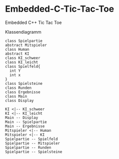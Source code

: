 # Embedded-C-Tic-Tac-Toe
Embedded C++ Tic Tac Toe


Klassendiagramm
```plantuml
class Spielpartie
abstract Mitspieler
class Human
abstract KI
class KI_schweer
class KI_leicht
class Spielfeld{
  int Y
  int x
}
class Spielsteine
class Runden
class Ergebnisse
class Main
class Display

KI <|-- KI_schweer
KI <|-- KI_leicht
Main -- Display
Main -- Spielpartie 
Main -- Ergebnisse
Mitspieler <|-- Human
Mitspieler <|-- KI
Spielpartie -- Spielfeld
Spielpartie -- Mitspieler
Spielpartie -- Runden
Spielpartie -- Spielsteine
```

